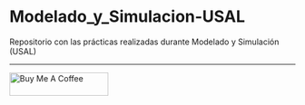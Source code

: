 # Modelado_y_Simulacion-USAL

Repositorio con las prácticas realizadas durante Modelado y Simulación (USAL)

---

<a href="https://www.buymeacoffee.com/andr3kt" target="_blank"><img src="https://cdn.buymeacoffee.com/buttons/default-blue.png" alt="Buy Me A Coffee" height="41" width="174"></a></div> 
